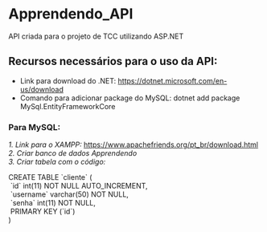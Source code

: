 # Apprendendo_API

API criada para o projeto de TCC utilizando ASP.NET

## Recursos necessários para o uso da API:

* Link para download do .NET: https://dotnet.microsoft.com/en-us/download
* Comando para adicionar package do MySQL: dotnet add package MySql.EntityFrameworkCore

### Para MySQL:

<i> 1. Link para o XAMPP: </i> https://www.apachefriends.org/pt_br/download.html <br>
<i> 2. Criar banco de dados Apprendendo </i> <br>
<i> 3. Criar tabela com o código: </i> <br> 
<p> CREATE TABLE `cliente` (           <br>
  &nbsp;`id` int(11) NOT NULL AUTO_INCREMENT,<br>
  &nbsp;`username` varchar(50) NOT NULL,     <br>   
  &nbsp;`senha` int(11) NOT NULL,            <br>
  &nbsp;PRIMARY KEY (`id`)                   <br>
) </p>



